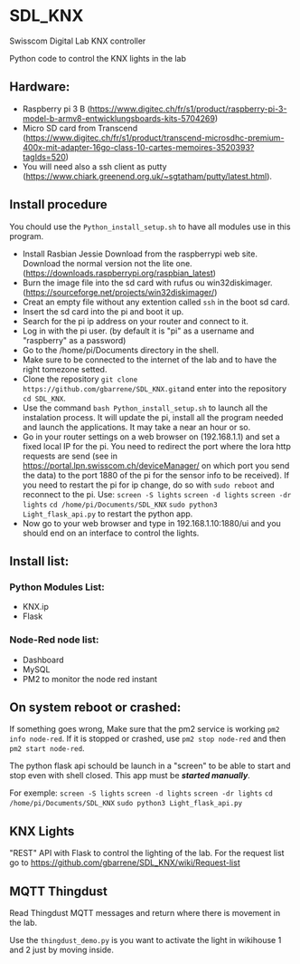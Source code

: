 # SDL_KNX
Swisscom Digital Lab KNX controller

Python code to control the KNX lights in the lab

## Hardware:

- Raspberry pi 3 B (https://www.digitec.ch/fr/s1/product/raspberry-pi-3-model-b-armv8-entwicklungsboards-kits-5704269)
- Micro SD card from Transcend (https://www.digitec.ch/fr/s1/product/transcend-microsdhc-premium-400x-mit-adapter-16go-class-10-cartes-memoires-3520393?tagIds=520)
- You will need also a ssh client as putty (https://www.chiark.greenend.org.uk/~sgtatham/putty/latest.html).

## Install procedure

You chould use the `Python_install_setup.sh` to have all modules use in this program.

- Install Rasbian Jessie Download from the raspberrypi web site. Download the normal version not the lite one. (https://downloads.raspberrypi.org/raspbian_latest)
- Burn the image file into the sd card with rufus ou win32diskimager. (https://sourceforge.net/projects/win32diskimager/)
- Creat an empty file without any extention called `ssh` in the boot sd card.
- Insert the sd card into the pi and boot it up.
- Search for the pi ip address on your router and connect to it.
- Log in with the pi user. (by default it is "pi" as a username and "raspberry" as a password)
- Go to the /home/pi/Documents directory in the shell.
- Make sure to be connected to the internet of the lab and to have the right tomezone setted.
- Clone the repository `git clone https://github.com/gbarrene/SDL_KNX.git`and enter into the repository `cd SDL_KNX`.
- Use the command `bash Python_install_setup.sh` to launch all the instalation process. It will update the pi, install all the program needed and launch the applications. It may take a near an hour or so.
- Go in your router settings on a web browser on (192.168.1.1) and set a fixed local IP for the pi. You need to redirect the port where the lora http requests are send (see in https://portal.lpn.swisscom.ch/deviceManager/ on which port you send the data) to the port 1880 of the pi for the sensor info to be received). If you need to restart the pi for ip change, do so with `sudo reboot` and reconnect to the pi. 
Use:
 `screen -S lights`
 `screen -d lights`
 `screen -dr lights`
 `cd /home/pi/Documents/SDL_KNX`
 `sudo python3 Light_flask_api.py` to restart the python app.
- Now go to your web browser and type in 192.168.1.10:1880/ui and you should end on an interface to control the lights.


## Install list:
### Python Modules List:
- KNX.ip
- Flask

### Node-Red node list:
- Dashboard
- MySQL
- PM2 to monitor the node red instant

## On system reboot or crashed:

If something goes wrong, Make sure that the pm2 service is working `pm2 info node-red`. If it is stopped or crashed, use `pm2 stop node-red` and then `pm2 start node-red`.

The python flask api schould be launch in a "screen" to be able to start and stop even with shell closed. This app must be **_started manually_**.

For exemple:
 `screen -S lights`
 `screen -d lights`
 `screen -dr lights`
 `cd /home/pi/Documents/SDL_KNX`
 `sudo python3 Light_flask_api.py`
 
## KNX Lights
"REST" API with Flask to control the lighting of the lab.
For the request list go to https://github.com/gbarrene/SDL_KNX/wiki/Request-list

## MQTT Thingdust
Read Thingdust MQTT messages and return where there is movement in the lab.

Use the `thingdust_demo.py` is you want to activate the light in wikihouse 1 and 2 just by moving inside.


